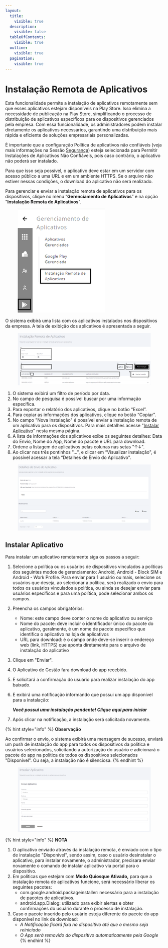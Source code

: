 ```yaml
---
layout:
  title:
    visible: true
  description:
    visible: false
  tableOfContents:
    visible: true
  outline:
    visible: true
  pagination:
    visible: true
---
```


# Instalação Remota de Aplicativos

Esta funcionalidade permite a instalação de aplicativos remotamente sem que esses aplicativos estejam disponíveis na Play Store. Isso elimina a necessidade de publicação na Play Store, simplificando o processo de distribuição de aplicativos específicos para os dispositivos gerenciados pela empresa. Com essa funcionalidade, os administradores podem instalar diretamente os aplicativos necessários, garantindo uma distribuição mais rápida e eficiente de soluções empresariais personalizadas.&#x20;

É importante que a configuração Política de aplicativos não confiáveis (veja mais informações na Sessão [Segurança](../configuracoes/editar-politica/configuracoes-gerais/seguranca.md)) esteja selecionada para Permitir Instalações de Aplicativos Não Confiáveis, pois caso contrário, o aplicativo não poderá ser instalado.

Para que isso seja possível, o aplicativo deve estar em um servidor com acesso público a uma URL e em um ambiente HTTPS. Se o arquivo não estiver nessas condições, o download do aplicativo não será realizado.

Para gerenciar e enviar a instalação remota de aplicativos para os dispositivos, clique no menu “**Gerenciamento de Aplicativos**” e na opção "**Instalação Remota de Aplicativos**".

<figure><img src="../../../.gitbook/assets/Captura de tela 2024-04-29 140640 (1).png" alt=""><figcaption></figcaption></figure>

O sistema exibirá uma lista com os aplicativos instalados nos dispositivos da empresa. A tela de exibição dos aplicativos é apresentada a seguir.

<figure><img src="../../../.gitbook/assets/Captura de tela 2024-04-29 141809.png" alt=""><figcaption></figcaption></figure>

1. O sistema exibirá um filtro de período por data.
2. No campo de pesquisa é possível buscar por uma informação específica.
3. Para exportar o relatório dos aplicativos, clique no botão “Excel”.
4. Para copiar as informações dos aplicativos, clique no botão “Copiar”.
5. No campo "Nova Instalação" é possível enviar a instalação remota de um aplicativo para os dispositivos. Para mais detalhes acesse "[Instalar Aplicativo](instalacao-remota-de-aplicativos.md#instalar-aplicativo)" nesta mesma página.
6. A lista de informações dos aplicativos exibe os seguintes detalhes:  Data do Envio, Nome do App, Nome do pacote e URL para download.
7. Ordene a listagem de aplicativos pelas colunas nas setas "↑↓".
8. Ao clicar nos três pontinhos "...",  e clicar em  “Visualizar instalação", é possível acessar a tela “Detalhes de Envio do Aplicativo".

<figure><img src="../../../.gitbook/assets/image (5) (1) (1) (1) (1) (1).png" alt=""><figcaption></figcaption></figure>

## Instalar Aplicativo

Para instalar um aplicativo remotamente siga os passos a seguir:

1. Selecione a política ou os usuários de dispositivos vinculados a políticas dos seguintes modos de gerenciamento: Android, Android - Block SIM e Android - Work Profile.  Para enviar para 1 usuário ou mais, selecione os usuários que deseja, ao selecionar a política,  será realizado o envio para todos os usuários vinculados a política, ou ainda se desejar enviar para usuários específicos e para uma política, pode selecionar ambos os campos.
2. Preencha os campos obrigatórios:
   * Nome: este campo deve conter o nome do aplicativo ou serviço
   * Nome do pacote: deve incluir o identificador único do pacote do aplicativo, geralmente, é um nome de pacote específico que identifica o aplicativo na loja de aplicativos
   * URL para download: é o campo onde deve-se inserir o endereço web (link, HTTPS) que aponta diretamente para o arquivo de instalação do aplicativo
3. Clique em "Enviar".&#x20;
4. O Aplicativo de Gestão fara download do app recebido.
5. E solicitará a confirmação do usuário para realizar instalação do app baixado.
6.  E exibirá uma notificação informando que possui um app disponível para a instalação:

    _**Você possui uma instalação pendente! Clique aqui para iniciar**_
7. Após clicar na notificação, a instalação será solicitada novamente.

{% hint style="info" %}
**Observação**

Ao confirmar o envio, o sistema exibirá uma mensagem de sucesso, enviará um push de instalação do app para todos os dispositivos da política e usuários selecionados, solicitando a autorização do usuário e adicionará o pacote do app na política de todos os dispositivos selecionados "Disponível". Ou seja, a instalação não é silenciosa.
{% endhint %}

<figure><img src="../../../.gitbook/assets/image (177).png" alt=""><figcaption></figcaption></figure>

{% hint style="info" %}
**NOTA**

1. O aplicativo enviado através da instalação remota, é enviado com o tipo de instalação "Disponível", sendo assim, caso o usuário desinstalar o aplicativo, para instalar novamente, o administrador, precisara enviar novamente o comando de instalar aplicativo via portal para o dispositivo.
2. Em políticas que estejam com **Modo Quiosque Ativado,** para que a instalação remota de aplicativos funcione, será necessário liberar os seguintes pacotes:
   * com.google.android.packageinstaller: necessário para a instalação de pacotes de aplicativos.
   * android.app.Dialog: utilizado para exibir alertas e obter confirmações do usuário durante o processo de instalação.
3. Caso o pacote inserido pelo usuário esteja diferente do pacote do app disponível no link de download:
   * _A Notificação ficará fixa no dispositivo até que o mesmo seja reiniciado_
   * _O App será removido do dispositivo automaticamente pela Google_
{% endhint %}
